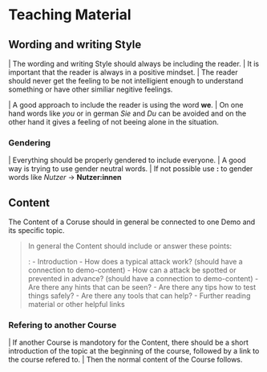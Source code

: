 # Teaching Material

## Wording and writing Style

| The wording and writing Style should always be including the reader.
| It is important that the reader is always in a positive mindset.
| The reader should never get the feeling to be not intelligient enough
  to understand something or have other similiar negitive feelings.

| A good approach to include the reader is using the word **we**.
| On one hand words like *you* or in german *Sie* and *Du* can be
  avoided and on the other hand it gives a feeling of not beeing alone
  in the situation.

### Gendering

| Everything should be properly gendered to include everyone.
| A good way is trying to use gender neutral words.
| If not possible use **:** to gender words like *Nutzer* -\>
  **Nutzer:innen**

## Content

The Content of a Coruse should in general be connected to one Demo and
its specific topic.

> 
>
> In general the Content should include or answer these points:
>
> :   -   Introduction
>     -   How does a typical attack work? (should have a connection to
>         demo-content)
>     -   How can a attack be spotted or prevented in advance? (should
>         have a connection to demo-content)
>     -   Are there any hints that can be seen?
>     -   Are there any tips how to test things safely?
>     -   Are there any tools that can help?
>     -   Further reading material or other helpful links

### Refering to another Course

| If another Course is mandotory for the Content, there should be a
  short introduction of the topic at the beginning of the course,
  followed by a link to the course refered to.
| Then the normal content of the Course follows.
